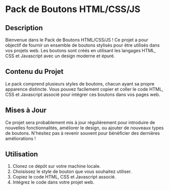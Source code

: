 # Pack de Boutons HTML/CSS/JS

## Description
Bienvenue dans le Pack de Boutons HTML/CSS/JS ! Ce projet a pour objectif de fournir un ensemble de boutons stylisés pour être utilisés dans vos projets web. Les boutons sont créés en utilisant les langages HTML, CSS et Javascript avec un design moderne et épuré.

## Contenu du Projet
Le pack comprend plusieurs styles de boutons, chacun ayant sa propre apparence distincte. Vous pouvez facilement copier et coller le code HTML, CSS et Javascript associé pour intégrer ces boutons dans vos pages web.

## Mises à Jour
Ce projet sera probablement mis à jour régulièrement pour introduire de nouvelles fonctionnalités, améliorer le design, ou ajouter de nouveaux types de boutons. N'hésitez pas à revenir souvent pour bénéficier des dernières améliorations !

## Utilisation
1. Clonez ce dépôt sur votre machine locale.
2. Choisissez le style de bouton que vous souhaitez utiliser.
3. Copiez le code HTML, CSS et Javascript associé.
4. Intégrez le code dans votre projet web.